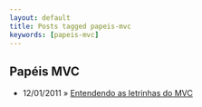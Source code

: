 ```yaml
---
layout: default
title: Posts tagged papeis-mvc
keywords: [papeis-mvc]
---
```

<h2 class="category">Papéis MVC</h2>
<ul class="posts">
<li>
<p>
<span class="date">12/01/2011</span> &raquo; 
<a href="/blog/entendendo-as-letrinhas-do-mvc">Entendendo as letrinhas do MVC</a>
</p>
</li> 
</ul>
